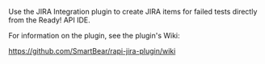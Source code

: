 Use the JIRA Integration plugin to create JIRA items for failed tests directly from the Ready! API IDE.

For information on the plugin, see the plugin's Wiki:

https://github.com/SmartBear/rapi-jira-plugin/wiki